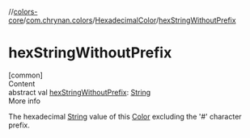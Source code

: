//[colors-core](../../../index.md)/[com.chrynan.colors](../index.md)/[HexadecimalColor](index.md)/[hexStringWithoutPrefix](hex-string-without-prefix.md)



# hexStringWithoutPrefix  
[common]  
Content  
abstract val [hexStringWithoutPrefix](hex-string-without-prefix.md): [String](https://kotlinlang.org/api/latest/jvm/stdlib/kotlin/-string/index.html)  
More info  


The hexadecimal [String](https://kotlinlang.org/api/latest/jvm/stdlib/kotlin/-string/index.html) value of this [Color](../-color/index.md) excluding the '#' character prefix.

  



